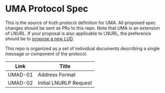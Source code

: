 # UMA Protocol Spec

This is the source of truth protocol definition for UMA. All proposed spec changes should be sent as PRs to this repo. Note that UMA is an extension of LNURL. If your proposal is also applicable to LNURL, the preference should be to [propose a new LUD](https://github.com/lnurl/luds).

This repo is organized as a set of individual documents describing a single message or component of the protocol.

|Link|Title|
|----|-----|
|UMAD-01|Address Format|
|UMAD-02|Initial LNURLP Request|

